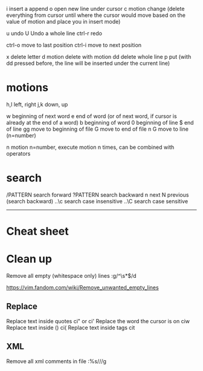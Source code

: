 i           insert
a           append
o           open new line under cursor
c motion    change (delete everything from cursor until where the cursor would 
            move based on the value of motion and place you in insert mode)

u           undo
U           Undo a whole line
ctrl-r      redo

ctrl-o      move to last position
ctrl-i      move to next position

x           delete letter
d motion    delete with motion
dd          delete whole line
p           put (with dd pressed before, the line will be inserted under the current line)

motions
=========

h,l         left, right
j,k         down, up

w           beginning of next word
e           end of word (or of next word, if cursor is already at the end of a word)
b           beginning of word
0           beginning of line
$           end of line
gg          move to beginning of file
G           move to end of file
n G         move to line (n=number)

n motion    n=number, execute motion n times, can be combined with operators

search
=========

/PATTERN    search forward
?PATTERN    search backward
n           next
N           previous (search backward)
..\c        search case insensitive
..\C        search case sensitive

--------------------------------------------------------------------------------

# Cheat sheet

# Clean up

Remove all empty (whitespace only) lines            :g/^\s*$/d

https://vim.fandom.com/wiki/Remove_unwanted_empty_lines

## Replace

Replace text inside quotes                          ci" or ci'
Replace the word the cursor is on                   ciw
Replace text inside ()                              ci(
Replace text inside tags                            cit

## XML

Remove all xml comments in file                     :%s/<!--\_.\{-}-->//g

